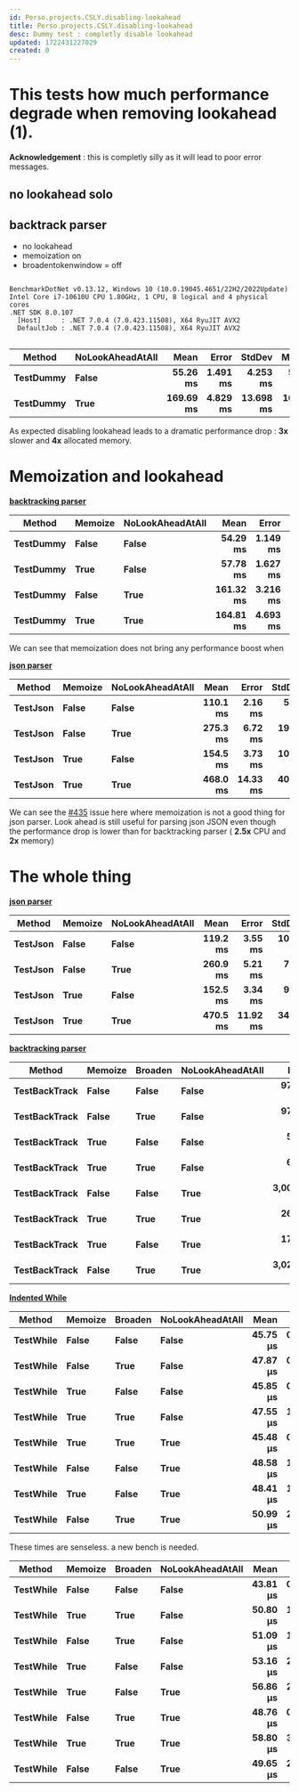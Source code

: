 ```yaml
---
id: Perso.projects.CSLY.disabling-lookahead
title: Perso.projects.CSLY.disabling-lookahead
desc: Dummy test : completly disable lookahead
updated: 1722431227029
created: 0
---
```

# This tests how much performance degrade when removing lookahead (1).


**Acknowledgement** : this is completly silly as it will lead to poor error messages.

## no lookahead solo

## backtrack parser

 - no lookahead
 - memoization on
 - broadentokenwindow = off

```

BenchmarkDotNet v0.13.12, Windows 10 (10.0.19045.4651/22H2/2022Update)
Intel Core i7-10610U CPU 1.80GHz, 1 CPU, 8 logical and 4 physical cores
.NET SDK 8.0.107
  [Host]     : .NET 7.0.4 (7.0.423.11508), X64 RyuJIT AVX2
  DefaultJob : .NET 7.0.4 (7.0.423.11508), X64 RyuJIT AVX2


```
| Method    | NoLookAheadAtAll | Mean      | Error    | StdDev    | Median    | Gen0       | Gen1      | Gen2      | Allocated |
|---------- |----------------- |----------:|---------:|----------:|----------:|-----------:|----------:|----------:|----------:|
| **TestDummy** | **False**            |  **55.26 ms** | **1.491 ms** |  **4.253 ms** |  **54.85 ms** |  **5333.3333** | **3222.2222** | **2555.5556** |  **34.79 MB** |
| **TestDummy** | **True**             | **169.69 ms** | **4.829 ms** | **13.698 ms** | **165.66 ms** | **14000.0000** | **5000.0000** | **3333.3333** | **137.89 MB** |

As expected disabling lookahead leads to a dramatic performance drop : **3x** slower and **4x** allocated memory. 



# Memoization and lookahead

**[backtracking parser](https://github.com/b3b00/csly/blob/dev/src/benchCurrent/backtrack/BackTrackParser.cs)**


| Method    | Memoize | NoLookAheadAtAll | Mean      | Error    | StdDev    | Gen0       | Gen1      | Gen2      | Allocated |
|---------- |-------- |----------------- |----------:|---------:|----------:|-----------:|----------:|----------:|----------:|
| **TestDummy** | **False**   | **False**            |  **54.29 ms** | **1.149 ms** |  **3.335 ms** |  **5333.3333** | **3222.2222** | **2555.5556** |  **34.79 MB** |
| **TestDummy** | **True**    | **False**            |  **57.78 ms** | **1.627 ms** |  **4.668 ms** |  **5333.3333** | **3111.1111** | **2555.5556** |  **34.79 MB** |
| **TestDummy** | **False**   | **True**             | **161.32 ms** | **3.216 ms** |  **8.585 ms** | **15000.0000** | **5666.6667** | **4333.3333** | **137.89 MB** |
| **TestDummy** | **True**    | **True**             | **164.81 ms** | **4.693 ms** | **13.616 ms** | **14000.0000** | **4666.6667** | **3333.3333** | **137.89 MB** |

We can see that memoization does not bring any performance boost when 

**[json parser](https://github.com/b3b00/csly/blob/dev/src/benchCurrent/json/EbnfJsonGenericParser.cs)**

| Method   | Memoize | NoLookAheadAtAll | Mean     | Error    | StdDev   | Median   | Gen0       | Gen1       | Gen2      | Allocated |
|--------- |-------- |----------------- |---------:|---------:|---------:|---------:|-----------:|-----------:|----------:|----------:|
| **TestJson** | **False**   | **False**            | **110.1 ms** |  **2.16 ms** |  **5.97 ms** | **108.4 ms** | **11200.0000** |  **3600.0000** | **1600.0000** |  **65.79 MB** |
| **TestJson** | **False**   | **True**             | **275.3 ms** |  **6.72 ms** | **19.38 ms** | **268.5 ms** | **23000.0000** |  **9000.0000** | **4000.0000** | **135.61 MB** |
| **TestJson** | **True**    | **False**            | **154.5 ms** |  **3.73 ms** | **10.71 ms** | **153.1 ms** | **13333.3333** |  **5333.3333** | **2666.6667** |  **78.41 MB** |
| **TestJson** | **True**    | **True**             | **468.0 ms** | **14.33 ms** | **40.41 ms** | **457.6 ms** | **27000.0000** | **10000.0000** | **4000.0000** | **161.52 MB** |

We can see the [#435](https://github.com/b3b00/csly/issues/435) issue here where memoization is not a good thing for json parser.
Look ahead is still useful for parsing json JSON even though the performance drop is lower than for backtracking parser ( **2.5x** CPU and **2x** memory)

# The whole thing

**[json parser](https://github.com/b3b00/csly/blob/dev/src/benchCurrent/json/EbnfJsonGenericParser.cs)**

| Method   | Memoize | NoLookAheadAtAll | Mean     | Error    | StdDev   | Median   | Gen0       | Gen1       | Gen2      | Allocated |
|--------- |-------- |----------------- |---------:|---------:|---------:|---------:|-----------:|-----------:|----------:|----------:|
| **TestJson** | **False**   | **False**            | **119.2 ms** |  **3.55 ms** | **10.08 ms** | **116.2 ms** | **11200.0000** |  **3600.0000** | **1600.0000** |  **65.79 MB** |
| **TestJson** | **False**   | **True**             | **260.9 ms** |  **5.21 ms** |  **7.46 ms** | **261.4 ms** | **23000.0000** |  **9000.0000** | **4000.0000** | **135.61 MB** |
| **TestJson** | **True**    | **False**            | **152.5 ms** |  **3.34 ms** |  **9.48 ms** | **150.3 ms** | **13666.6667** |  **5666.6667** | **2666.6667** |  **78.41 MB** |
| **TestJson** | **True**    | **True**             | **470.5 ms** | **11.92 ms** | **34.39 ms** | **464.7 ms** | **27000.0000** | **10000.0000** | **4000.0000** | **161.52 MB** |

**[backtracking parser](https://github.com/b3b00/csly/blob/dev/src/benchCurrent/backtrack/BackTrackParser.cs)**

| Method        | Memoize | Broaden | NoLookAheadAtAll | Mean        | Error     | StdDev     | Median      | Gen0        | Gen1        | Gen2       | Allocated  |
|-------------- |-------- |-------- |----------------- |------------:|----------:|-----------:|------------:|------------:|------------:|-----------:|-----------:|
| **TestBackTrack** | **False**   | **False**   | **False**            |   **975.75 ms** | **20.542 ms** |  **55.885 ms** |   **958.81 ms** | **225000.0000** |  **40000.0000** |  **8000.0000** | **1128.25 MB** |
| **TestBackTrack** | **False**   | **True**    | **False**            |   **976.68 ms** | **23.612 ms** |  **67.747 ms** |   **959.68 ms** | **223000.0000** |  **40000.0000** |  **8000.0000** | **1124.19 MB** |
| **TestBackTrack** | **True**    | **False**   | **False**            |    **56.25 ms** |  **1.279 ms** |   **3.629 ms** |    **55.37 ms** |   **5222.2222** |   **3111.1111** |  **2666.6667** |   **34.79 MB** |
| **TestBackTrack** | **True**    | **True**    | **False**            |    **62.25 ms** |  **3.098 ms** |   **8.988 ms** |    **60.68 ms** |   **5111.1111** |   **2888.8889** |  **2444.4444** |   **34.79 MB** |
| **TestBackTrack** | **False**   | **False**   | **True**             | **3,004.40 ms** | **59.379 ms** | **114.404 ms** | **2,982.34 ms** | **477000.0000** | **150000.0000** | **18000.0000** | **3113.86 MB** |
| **TestBackTrack** | **True**    | **True**    | **True**             |   **266.50 ms** | **35.118 ms** | **103.547 ms** |   **238.53 ms** |  **15000.0000** |   **5666.6667** |  **4333.3333** |  **137.89 MB** |
| **TestBackTrack** | **True**    | **False**   | **True**             |   **170.68 ms** |  **5.942 ms** |  **17.334 ms** |   **165.76 ms** |  **15000.0000** |   **5333.3333** |  **4333.3333** |  **137.89 MB** |
| **TestBackTrack** | **False**   | **True**    | **True**             | **3,020.54 ms** | **64.886 ms** | **179.798 ms** | **2,949.98 ms** | **477000.0000** | **149000.0000** | **19000.0000** | **3113.88 MB** |



**[Indented While](https://github.com/b3b00/csly/blob/dev/src/samples/IndentedWhile/parser/IndentedWhileParserGeneric.cs)**

| Method    | Memoize | Broaden | NoLookAheadAtAll | Mean     | Error    | StdDev   | Median   | Gen0    | Allocated |
|---------- |-------- |-------- |----------------- |---------:|---------:|---------:|---------:|--------:|----------:|
| **TestWhile** | **False**   | **False**   | **False**            | **45.75 μs** | **0.900 μs** | **1.937 μs** | **45.36 μs** | **22.2778** |  **91.17 KB** |
| **TestWhile** | **False**   | **True**    | **False**            | **47.87 μs** | **0.918 μs** | **2.589 μs** | **46.99 μs** | **22.2778** |  **91.17 KB** |
| **TestWhile** | **True**    | **False**   | **False**            | **45.85 μs** | **0.927 μs** | **2.599 μs** | **45.19 μs** | **22.2778** |  **91.17 KB** |
| **TestWhile** | **True**    | **True**    | **False**            | **47.55 μs** | **1.171 μs** | **3.302 μs** | **46.79 μs** | **22.2778** |  **91.17 KB** |
| **TestWhile** | **True**    | **True**    | **True**             | **45.48 μs** | **0.867 μs** | **2.224 μs** | **45.00 μs** | **22.2778** |  **91.17 KB** |
| **TestWhile** | **False**   | **False**   | **True**             | **48.58 μs** | **1.580 μs** | **4.481 μs** | **47.07 μs** | **22.2778** |  **91.17 KB** |
| **TestWhile** | **True**    | **False**   | **True**             | **48.41 μs** | **1.807 μs** | **5.126 μs** | **46.49 μs** | **22.2778** |  **91.17 KB** |
| **TestWhile** | **False**   | **True**    | **True**             | **50.99 μs** | **2.119 μs** | **5.941 μs** | **48.99 μs** | **22.2778** |  **91.17 KB** |

These times are senseless. a new bench is needed.


| Method    | Memoize | Broaden | NoLookAheadAtAll | Mean     | Error    | StdDev    | Median   | Gen0    | Allocated |
|---------- |-------- |-------- |----------------- |---------:|---------:|----------:|---------:|--------:|----------:|
| **TestWhile** | **False**   | **False**   | **False**            | **43.81 μs** | **0.866 μs** |  **1.185 μs** | **43.64 μs** | **22.2778** |  **91.17 KB** |
| **TestWhile** | **True**    | **True**    | **False**            | **50.80 μs** | **1.319 μs** |  **3.632 μs** | **49.58 μs** | **22.2778** |  **91.17 KB** |
| **TestWhile** | **False**   | **True**    | **False**            | **51.09 μs** | **1.515 μs** |  **4.322 μs** | **49.07 μs** | **22.2778** |  **91.17 KB** |
| **TestWhile** | **True**    | **False**   | **False**            | **53.16 μs** | **2.014 μs** |  **5.648 μs** | **51.03 μs** | **22.2778** |  **91.17 KB** |
| **TestWhile** | **True**    | **False**   | **True**             | **56.86 μs** | **2.483 μs** |  **6.714 μs** | **54.89 μs** | **22.2778** |  **91.17 KB** |
| **TestWhile** | **False**   | **True**    | **True**             | **48.76 μs** | **0.868 μs** |  **0.678 μs** | **48.96 μs** | **22.2168** |  **91.17 KB** |
| **TestWhile** | **True**    | **True**    | **True**             | **58.80 μs** | **3.985 μs** | **11.175 μs** | **55.87 μs** | **22.2778** |  **91.17 KB** |
| **TestWhile** | **False**   | **False**   | **True**             | **49.65 μs** | **2.903 μs** |  **7.948 μs** | **47.01 μs** | **22.2778** |  **91.17 KB** |
